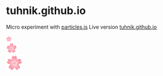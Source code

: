 # tuhnik.github.io

Micro experiment with [particles.js](https://github.com/VincentGarreau/particles.js/)
Live version [tuhnik.github.io](https://tuhnik.github.io/)
<br>
<br>
<img src="https://github.com/tuhnik/tuhnik.github.io/blob/master/sakura.png" width="15"><br>
<img src="https://github.com/tuhnik/tuhnik.github.io/blob/master/sakura.png" width="30"><br>
<img src="https://github.com/tuhnik/tuhnik.github.io/blob/master/sakura.png" width="45">

